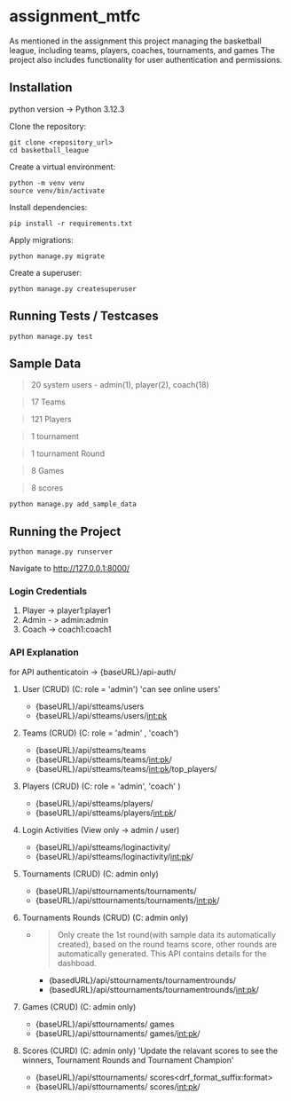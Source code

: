 # assignment_mtfc

As mentioned in the assignment this project managing the basketball league, including teams, players, coaches, tournaments, and games The project also includes functionality for user authentication and permissions.

## Installation 
 python version -> Python 3.12.3


Clone the repository:
```
git clone <repository_url>
cd basketball_league
```

Create a virtual environment:
```
python -m venv venv
source venv/bin/activate 
```

Install dependencies:
```
pip install -r requirements.txt
```

Apply migrations:
```
python manage.py migrate
```


Create a superuser:
```
python manage.py createsuperuser
```


## Running Tests / Testcases 
```
python manage.py test
```

## Sample Data
> 20 system users - admin(1), player(2), coach(18)

> 17 Teams

> 121 Players

> 1 tournament 

> 1 tournament Round

> 8 Games 

> 8 scores


```
python manage.py add_sample_data

```


## Running the Project
```
python manage.py runserver
```



Navigate to http://127.0.0.1:8000/


### Login Credentials 

1. Player -> player1:player1
2. Admin - > admin:admin
3. Coach -> coach1:coach1

### API Explanation 

for API authenticatoin -> {baseURL}/api-auth/
 
 1. User (CRUD) (C: role = 'admin') 'can see online users'
    - {baseURL}/api/stteams/users
    - {baseURL}/api/stteams/users/<int:pk>

 2. Teams (CRUD) (C: role = 'admin' , 'coach')
    - {baseURL}/api/stteams/teams
    - {baseURL}/api/stteams/teams/<int:pk>/
    - {baseURL}/api/stteams/teams/<int:pk>/top_players/

 3. Players (CRUD)  (C: role = 'admin', 'coach' )   
    - {baseURL}/api/stteams/players/
    - {baseURL}/api/stteams/players/<int:pk>/

 4. Login Activities  (View only -> admin / user)
    -  {baseURL}/api/stteams/loginactivity/
    -  {baseURL}/api/stteams/loginactivity/<int:pk>/


 5. Tournaments (CRUD) (C: admin only)
    -  {baseURL}/api/sttournaments/tournaments/
    -  {baseURL}/api/sttournaments/tournaments/<int:pk>/

 6. Tournaments Rounds (CRUD) (C: admin only)  
    - > Only create the 1st round(with sample data its automatically created), based on the round teams score, other rounds are automatically generated. This API contains details for the dashboad.

        -  {basedURL}/api/sttournaments/tournamentrounds/
        -  {basedURL}/api/sttournaments/tournamentrounds/<int:pk>/

 7. Games (CRUD) (C: admin only)
    -  {baseURL}/api/sttournaments/ games
    -  {baseURL}/api/sttournaments/ games/<int:pk>/

 8. Scores (CURD) (C: admin only)  'Update the relavant scores to see the winners, Tournament Rounds and Tournament Champion'
    -  {baseURL}/api/sttournaments/ scores<drf_format_suffix:format>
    -  {baseURL}/api/sttournaments/ scores/<int:pk>/






